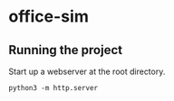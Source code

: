 # office-sim

## Running the project

Start up a webserver at the root directory.

`python3 -m http.server`